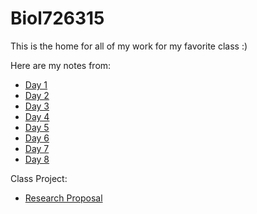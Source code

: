 # Biol726315
This is the home for all of my work for my favorite class :)

Here are my notes from:
- [Day 1](https://github.com/jtm077/Biol726315/blob/main/Class%20Notes/Day1.md)
- [Day 2](https://github.com/jtm077/Biol726315/blob/main/Class%20Notes/Day2.md)
- [Day 3](https://github.com/jtm077/Biol726315/blob/main/Day3.md)
- [Day 4](https://github.com/jtm077/Biol726315/blob/main/Day4.md)
- [Day 5](https://github.com/jtm077/Biol726315/blob/main/Day5.md)
- [Day 6](https://github.com/jtm077/Biol726315/blob/main/Day6.md)
- [Day 7]()
- [Day 8]()

Class Project:
- [Research Proposal](https://github.com/jtm077/Biol726315/blob/main/Class%20Project/BIOL7263%20Project%20Proposal.pdf)
